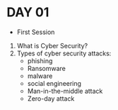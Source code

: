 # DAY 01
  - First Session
  1. What is Cyber Security?
  2. Types of cyber security attacks:
     - phishing
     - Ransomware
     - malware
     - social engineering
     - Man-in-the-middle attack
     - Zero-day attack
  
    
